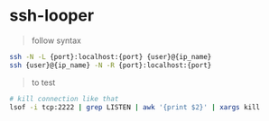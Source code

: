 # ssh-looper

> follow syntax
```bash
ssh -N -L {port}:localhost:{port} {user}@{ip_name}
ssh {user}@{ip_name} -N -R {port}:localhost:{port}
```

> to test
```bash
# kill connection like that
lsof -i tcp:2222 | grep LISTEN | awk '{print $2}' | xargs kill
```